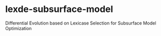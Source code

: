 # lexde-subsurface-model
Differential Evolution based on Lexicase Selection for Subsurface Model Optimization
